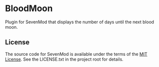 # BloodMoon

Plugin for SevenMod that displays the number of days until the next blood moon.

## License

The source code for SevenMod is available under the terms of the [MIT License](https://github.com/SevenMod/Plugin-BloodMoon/blob/master/LICENSE.txt).
See the LICENSE.txt in the project root for details.
